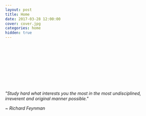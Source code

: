 ```yaml
---
layout: post
title: Home
date: 2017-03-28 12:00:00
cover: cover.jpg
categories: home
hidden: true
---
```


<html>
<br><br>
<br><br>
<br><br>
<br><br>
</html>

_"Study hard what interests you the most in the most 
undisciplined, irreverent and original manner possible."_

_~ Richard Feynman_
